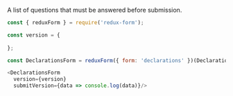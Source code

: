 A list of questions that must be answered before submission.

```js
const { reduxForm } = require('redux-form');

const version = {
  
};

const DeclarationsForm = reduxForm({ form: 'declarations' })(Declarations);

<DeclarationsForm
  version={version}
  submitVersion={data => console.log(data)}/>
```
